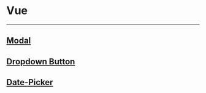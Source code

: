 # Vue

---
## [Modal](/{{route}}/{{version}}/vue-modal)

## [Dropdown Button](/{{route}}/{{version}}/vue-dropdown-button)
## [Date-Picker](/{{route}}/{{version}}/vue-date-picker)
